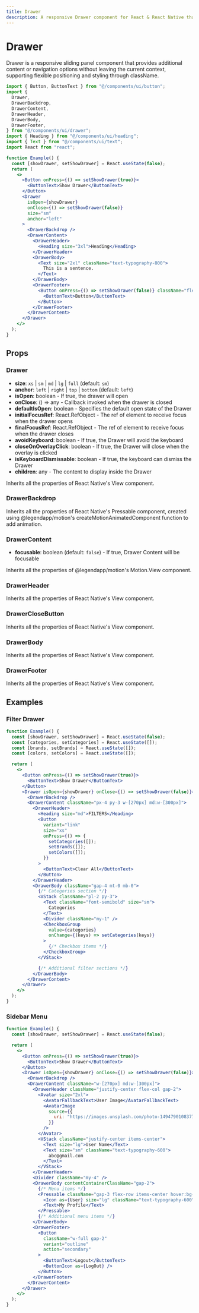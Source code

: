 ```yaml
---
title: Drawer
description: A responsive Drawer component for React & React Native that provides a sliding panel for navigation, filters, or additional content.
---
```


# Drawer

Drawer is a responsive sliding panel component that provides additional content or navigation options without leaving the current context, supporting flexible positioning and styling through className.

```jsx
import { Button, ButtonText } from "@/components/ui/button";
import {
  Drawer,
  DrawerBackdrop,
  DrawerContent,
  DrawerHeader,
  DrawerBody,
  DrawerFooter,
} from "@/components/ui/drawer";
import { Heading } from "@/components/ui/heading";
import { Text } from "@/components/ui/text";
import React from "react";

function Example() {
  const [showDrawer, setShowDrawer] = React.useState(false);
  return (
    <>
      <Button onPress={() => setShowDrawer(true)}>
        <ButtonText>Show Drawer</ButtonText>
      </Button>
      <Drawer
        isOpen={showDrawer}
        onClose={() => setShowDrawer(false)}
        size="sm"
        anchor="left"
      >
        <DrawerBackdrop />
        <DrawerContent>
          <DrawerHeader>
            <Heading size="3xl">Heading</Heading>
          </DrawerHeader>
          <DrawerBody>
            <Text size="2xl" className="text-typography-800">
              This is a sentence.
            </Text>
          </DrawerBody>
          <DrawerFooter>
            <Button onPress={() => setShowDrawer(false)} className="flex-1">
              <ButtonText>Button</ButtonText>
            </Button>
          </DrawerFooter>
        </DrawerContent>
      </Drawer>
    </>
  );
}
```

## Props

### Drawer

- **size**: `xs` | `sm` | `md` | `lg` | `full` (default: `sm`)
- **anchor**: `left` | `right` | `top` | `bottom` (default: `left`)
- **isOpen**: boolean - If true, the drawer will open
- **onClose**: () => any - Callback invoked when the drawer is closed
- **defaultIsOpen**: boolean - Specifies the default open state of the Drawer
- **initialFocusRef**: React.RefObject<any> - The ref of element to receive focus when the drawer opens
- **finalFocusRef**: React.RefObject<any> - The ref of element to receive focus when the drawer closes
- **avoidKeyboard**: boolean - If true, the Drawer will avoid the keyboard
- **closeOnOverlayClick**: boolean - If true, the Drawer will close when the overlay is clicked
- **isKeyboardDismissable**: boolean - If true, the keyboard can dismiss the Drawer
- **children**: any - The content to display inside the Drawer

Inherits all the properties of React Native's View component.

### DrawerBackdrop

Inherits all the properties of React Native's Pressable component, created using @legendapp/motion's createMotionAnimatedComponent function to add animation.

### DrawerContent

- **focusable**: boolean (default: `false`) - If true, Drawer Content will be focusable

Inherits all the properties of @legendapp/motion's Motion.View component.

### DrawerHeader

Inherits all the properties of React Native's View component.

### DrawerCloseButton

Inherits all the properties of React Native's View component.

### DrawerBody

Inherits all the properties of React Native's View component.

### DrawerFooter

Inherits all the properties of React Native's View component.

## Examples

### Filter Drawer

```jsx
function Example() {
  const [showDrawer, setShowDrawer] = React.useState(false);
  const [categories, setCategories] = React.useState([]);
  const [brands, setBrands] = React.useState([]);
  const [colors, setColors] = React.useState([]);

  return (
    <>
      <Button onPress={() => setShowDrawer(true)}>
        <ButtonText>Show Drawer</ButtonText>
      </Button>
      <Drawer isOpen={showDrawer} onClose={() => setShowDrawer(false)}>
        <DrawerBackdrop />
        <DrawerContent className="px-4 py-3 w-[270px] md:w-[300px]">
          <DrawerHeader>
            <Heading size="md">FILTERS</Heading>
            <Button
              variant="link"
              size="xs"
              onPress={() => {
                setCategories([]);
                setBrands([]);
                setColors([]);
              }}
            >
              <ButtonText>Clear All</ButtonText>
            </Button>
          </DrawerHeader>
          <DrawerBody className="gap-4 mt-0 mb-0">
            {/* Categories section */}
            <VStack className="pl-2 py-3">
              <Text className="font-semibold" size="sm">
                Categories
              </Text>
              <Divider className="my-1" />
              <CheckboxGroup
                value={categories}
                onChange={(keys) => setCategories(keys)}
              >
                {/* Checkbox items */}
              </CheckboxGroup>
            </VStack>

            {/* Additional filter sections */}
          </DrawerBody>
        </DrawerContent>
      </Drawer>
    </>
  );
}
```

### Sidebar Menu

```jsx
function Example() {
  const [showDrawer, setShowDrawer] = React.useState(false);

  return (
    <>
      <Button onPress={() => setShowDrawer(true)}>
        <ButtonText>Show Drawer</ButtonText>
      </Button>
      <Drawer isOpen={showDrawer} onClose={() => setShowDrawer(false)}>
        <DrawerBackdrop />
        <DrawerContent className="w-[270px] md:w-[300px]">
          <DrawerHeader className="justify-center flex-col gap-2">
            <Avatar size="2xl">
              <AvatarFallbackText>User Image</AvatarFallbackText>
              <AvatarImage
                source={{
                  uri: "https://images.unsplash.com/photo-1494790108377-be9c29b29330?ixlib=rb-1.2.1&ixid=MnwxMjA3fDB8MHxwaG90by1wYWdlfHx8fGVufDB8fHx8&auto=format&fit=crop&w=687&q=80",
                }}
              />
            </Avatar>
            <VStack className="justify-center items-center">
              <Text size="lg">User Name</Text>
              <Text size="sm" className="text-typography-600">
                abc@gmail.com
              </Text>
            </VStack>
          </DrawerHeader>
          <Divider className="my-4" />
          <DrawerBody contentContainerClassName="gap-2">
            {/* Menu items */}
            <Pressable className="gap-3 flex-row items-center hover:bg-background-50 p-2 rounded-md">
              <Icon as={User} size="lg" className="text-typography-600" />
              <Text>My Profile</Text>
            </Pressable>
            {/* Additional menu items */}
          </DrawerBody>
          <DrawerFooter>
            <Button
              className="w-full gap-2"
              variant="outline"
              action="secondary"
            >
              <ButtonText>Logout</ButtonText>
              <ButtonIcon as={LogOut} />
            </Button>
          </DrawerFooter>
        </DrawerContent>
      </Drawer>
    </>
  );
}
```
